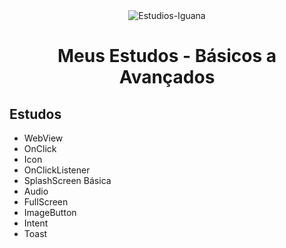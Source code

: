 <div align="center">

<img hight="50" src="https://github.com/IgorMeloMoraes/JAVA-ANDROID-MyFirstApp/assets/140215103/c43877f4-a11a-4246-92b2-163cc4f91aa8" alt="Estudios-Iguana" align="center">


# Meus Estudos - Básicos a Avançados 

<div align="left">

## Estudos

* WebView
* OnClick
* Icon
* OnClickListener
* SplashScreen Básica
* Audio
* FullScreen
* ImageButton
* Intent
* Toast

